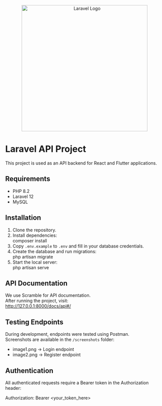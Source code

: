 <p align="center">
  <a href="https://laravel.com" target="_blank">
    <img src="https://raw.githubusercontent.com/laravel/art/master/logo-lockup/5%20SVG/2%20CMYK/1%20Full%20Color/laravel-logolockup-cmyk-red.svg" width="400" alt="Laravel Logo">
  </a>
</p>

# Laravel API Project

This project is used as an API backend for React and Flutter applications.

## Requirements

- PHP 8.2  
- Laravel 12  
- MySQL  

## Installation

1. Clone the repository.  
2. Install dependencies:  
   composer install  
3. Copy `.env.example` to `.env` and fill in your database credentials.  
4. Create the database and run migrations:  
   php artisan migrate  
5. Start the local server:  
   php artisan serve  

## API Documentation

We use Scramble for API documentation.  
After running the project, visit:  
http://127.0.0.1:8000/docs/api#/  

## Testing Endpoints

During development, endpoints were tested using Postman.  
Screenshots are available in the `/screenshots` folder:  

- image1.png → Login endpoint  
- image2.png → Register endpoint  

## Authentication

All authenticated requests require a Bearer token in the Authorization header:  

Authorization: Bearer <your_token_here>  
